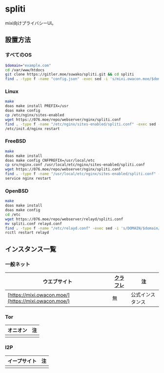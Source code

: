 # spliti

mixi向けプライバシーUI。

## 設置方法

### すべてのOS

```sh
$domain="example.com"
cd /var/www/htdocs
git clone https://gitler.moe/suwako/spliti.git && cd spliti
find . -type f -name "config.json" -exec sed -i 's/mixi.owacon.moe/$domain/g'
```

### Linux

```sh
make
doas make install PREFIX=/usr
doas make config
cp /etc/nginx/sites-enabled
wget https://076.moe/repo/webserver/nginx/spliti.conf
find . -type f -name "/etc/nginx/sites-enabled/spliti.conf" -exec sed -i 's/DOMAIN/$domain/g'
/etc/init.d/nginx restart
```

### FreeBSD

```sh
make
doas make install
doas make config CNFPREFIX=/usr/local/etc
cp srv/nginx.conf /usr/local/etc/nginx/sites-enabled/spliti.conf
wget https://076.moe/repo/webserver/nginx/spliti.conf
find . -type f -name "/usr/local/etc/nginx/sites-enabled/spliti.conf" -exec sed -i 's/DOMAIN/$domain/g'
service nginx restart
```

### OpenBSD

```sh
make
doas make install
doas make config
cd /etc
wget https://076.moe/repo/webserver/relayd/spliti.conf
mv spliti.conf relayd.conf
find . -type f -name "/etc/relayd.conf" -exec sed -i 's/DOMAIN/$domain/g'
rcctl restart relayd
```

## インスタンス一覧

### 一般ネット

| ウエブサイト | [クラフレ](http://jezf25zgvxlsvuzdzm6fg2hoetmruhy4uxnolyw46tuh4jugcwc7byqd.onion/Cloudflare%E3%82%92%E4%BD%BF%E3%82%8F%E3%81%AA%E3%81%84%E7%90%86%E7%94%B1%EF%BC%88%E3%83%AA%E3%83%81%E3%83%A3%E3%83%BC%E3%83%89%E3%83%BB%E3%82%B9%E3%83%88%E3%83%BC%E3%83%AB%E3%83%9E%E3%83%B3%EF%BC%89) | 注 |
| -- | -- | -- |
| [https://mixi.owacon.moe/](https://mixi.owacon.moe/) | 無 | 公式インスタンス |

### Tor

| オニオン | 注 |
| -- | -- |
| | |

### I2P

| イープサイト | 注 |
| -- | -- |
| | |
